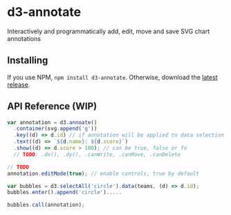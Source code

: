# d3-annotate

Interactively and programmatically add, edit, move and save SVG chart annotations

## Installing

If you use NPM, `npm install d3-annotate`. Otherwise, download the [latest release](https://github.com/cmpolis/d3-annotate/releases/latest).

## API Reference (WIP)

```js
var annotation = d3.annoate()
  .container(svg.append('g'))
  .key((d) => d.id) // if annotation will be applied to data selection
  .text((d) => `${d.name}: ${d.score}`)
  .show((d) => d.score > 100); // can be true, false or fn
  // TODO: .dx(), .dy(), .canWrite, .canMove, .canDelete

// TODO
annotation.editMode(true); // enable controls, true by default

var bubbles = d3.selectAll('circle').data(teams, (d) => d.id);
bubbles.enter().append('circle').....

bubbles.call(annotation);
```
